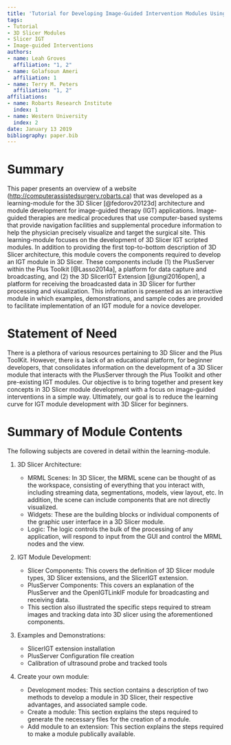 ```yaml
---
title: 'Tutorial for Developing Image-Guided Intervention Modules Using 3D Slicer'
tags:
- Tutorial
- 3D Slicer Modules
- Slicer IGT 
- Image-guided Interventions
authors:
- name: Leah Groves 
  affiliation: "1, 2" 
- name: Golafsoun Ameri 
  affiliation: 1 
- name: Terry M. Peters
  affiliation: "1, 2" 
affiliations:
- name: Robarts Research Institute
  index: 1
- name: Western University 
  index: 2
date: January 13 2019
bibliography: paper.bib
---
```


# Summary

This paper presents an overview of a website (http://computerassistedsurgery.robarts.ca) that was developed as a learning-module for the 3D Slicer [@fedorov20123d] architecture and module development for image-guided therapy (IGT) applications. Image-guided therapies are medical procedures that use computer-based systems that provide navigation facilities and supplemental procedure information to help the physician precisely visualize and target the surgical site. This learning-module focuses on the development of 3D Slicer IGT scripted modules. In addition to providing the first top-to-bottom description of 3D Slicer architecture, this module covers the components required to develop an IGT module in 3D Slicer. These components include (1) the PlusServer within the Plus Toolkit [@Lasso2014a], a platform for data capture and broadcasting, and (2) the 3D SlicerIGT Extension [@ungi2016open], a platform for receiving the broadcasted data in 3D Slicer for further processing and visualization. This information is presented as an interactive module in which examples, demonstrations, and sample codes are provided to facilitate implementation of an IGT module for a novice developer.

# Statement of Need

There is a plethora of various resources pertaining to 3D Slicer and the Plus ToolKit. However, there is a lack of an educational platform, for beginner developers, that consolidates information on the development of a 3D Slicer module that interacts with the PlusServer through the Plus Toolkit and other pre-existing IGT modules. Our objective is to bring together and present key concepts in 3D Slicer module development with a focus on image-guided interventions in a simple way. Ultimately, our goal is to reduce the learning curve for IGT module development with 3D Slicer for beginners.

# Summary of Module Contents 
The following subjects are covered in detail within the learning-module. 
1. 3D Slicer Architecture:
    * MRML Scenes: In 3D Slicer, the MRML scene can be thought of as the workspace, consisting of everything that you interact with, including streaming data, segmentations, models, view layout, etc. In addition, the scene can include components that are not directly visualized.
    * Widgets: These are the building blocks or individual components of the graphic user interface in a 3D Slicer module. 
    * Logic: The logic controls the bulk of the processing of any application, will respond to input from the GUI and control the MRML nodes and the view.
  
2. IGT Module Development:
    * Slicer Components: This covers the definition of 3D Slicer module types, 3D Slicer extensions, and the SlicerIGT extension. 
    * PlusServer Components: This covers an explanation of the PlusServer and the OpenIGTLinkIF module for broadcasting and receiving data.
    * This section also illustrated the specific steps required to stream images and tracking data into 3D slicer using the aforementioned components. 
    
3. Examples and Demonstrations:
    * SlicerIGT extension installation 
    * PlusServer Configuration file creation 
    * Calibration of ultrasound probe and tracked tools 

4. Create your own module: 
    * Development modes: This section contains a description of two methods to develop a module in 3D Slicer, their respective advantages, and associated sample code. 
    * Create a module: This section explains the steps required to generate the necessary files for the creation of a module. 
    * Add module to an extension: This section explains the steps required to make a module publically available.

